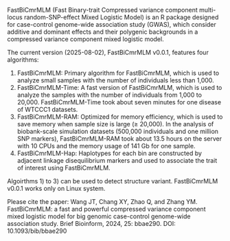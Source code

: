 FastBiCmrMLM (Fast Binary-trait Compressed variance component multi-locus random-SNP-effect Mixed Logistic Model) is an R package designed for case-control genome-wide association study (GWAS), which consider additive and dominant effects and their polygenic backgrounds in a compressed variance component mixed logistic model.

The current version (2025-08-02), FastBiCmrMLM v0.0.1, features four algorithms:
1) FastBiCmrMLM: Primary algorithm for FastBiCmrMLM, which is used to analyze small samples with the number of individuals less than 1,000.
2) FastBiCmrMLM-Time: A fast version of FastBiCmrMLM, which is used to analyze the samples with the number of individuals from 1,000 to 20,000. FastBiCmrMLM-Time took about seven minutes for one disease of WTCCC1 datasets.
3) FastBiCmrMLM-RAM: Optimized for memory efficiency, which is used to save memory when sample size is large (≥ 20,000). In the analysis of biobank-scale simulation datasets (500,000 individuals and one million SNP markers), FastBiCmrMLM-RAM took about 13.5 hours on the server with 10 CPUs and the memory usage of 141 Gb for one sample.
4) FastBiCmrMLM-Hap: Haplotypes for each bin are constructed by adjacent linkage disequilibrium markers and used to associate the trait of interest using FastBiCmrMLM.

Algoirthms 1) to 3) can be used to detect structure variant. FastBiCmrMLM v0.0.1 works only on Linux system.

Please cite the paper: Wang JT, Chang XY, Zhao Q, and Zhang YM. FastBiCmrMLM: a fast and powerful compressed variance component mixed logistic model for big genomic case-control genome-wide association study. Brief Bioinform, 2024, 25: bbae290. DOI: 10.1093/bib/bbae290
